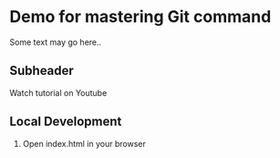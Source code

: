 # Demo for mastering Git command

Some text may go here..

## Subheader

Watch tutorial on Youtube

## Local Development

1. Open index.html in your browser
